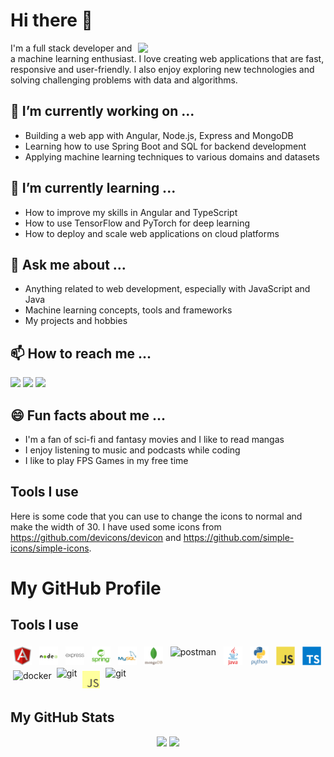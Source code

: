 
<!--
# Hi there 👋

🔭 I’m looking to collaborate on open source projects <br />
🤝 I’m looking for new opportunities and open for any feedback <br />
🌱 I’m currently improving my skill on Backend, Frontend Frameworks and DSA <br />



**TarunUM/TarunUM** is a ✨ _special_ ✨ repository because its `README.md` (this file) appears on your GitHub profile.

Here are some ideas to get you started:

- 🔭 I’m currently working on ...
- 🌱 I’m currently learning ...
- 👯 I’m looking to collaborate on ...
- 🤔 I’m looking for help with ...
- 💬 Ask me about ...
- 📫 How to reach me: ...
- 😄 Pronouns: ...
- ⚡ Fun fact: ...
-->




# Hi there 👋

<img src="https://media3.giphy.com/media/ZAGE7xXDkUtSVFIV4l/giphy.webp?cid=6c09b95267fbe9369dc9bae42a589a1ea3c57342a13380ae&rid=giphy.webp&ct=g" width="300" align="right">

I'm a full stack developer and a machine learning enthusiast. I love creating web applications that are fast, responsive and user-friendly. I also enjoy exploring new technologies and solving challenging problems with data and algorithms.

## 🔭 I’m currently working on ...

- Building a web app with Angular, Node.js, Express and MongoDB
- Learning how to use Spring Boot and SQL for backend development
- Applying machine learning techniques to various domains and datasets

## 🌱 I’m currently learning ...

- How to improve my skills in Angular and TypeScript
- How to use TensorFlow and PyTorch for deep learning
- How to deploy and scale web applications on cloud platforms

## 💬 Ask me about ...

- Anything related to web development, especially with JavaScript and Java
- Machine learning concepts, tools and frameworks
- My projects and hobbies

## 📫 How to reach me ...

<a href="mailto:tarun.8792@gmail.com"><img src="https://img.icons8.com/color/48/000000/gmail-new.png" width="40"/></a>
<a href="https://www.linkedin.com/mwlite/in/tarunmosalagi"><img src="https://img.icons8.com/color/48/000000/linkedin.png" width="40"/></a>
<a href="https://twitter.com/tarun00240781?t=toafDqiDpXigWDLBcBcVdw&s=09"><img src="https://img.icons8.com/color/48/000000/twitter.png" width="40"/></a>

## 😄 Fun facts about me ...

- I'm a fan of sci-fi and fantasy movies and I like to read mangas 
- I enjoy listening to music and podcasts while coding
- I like to play FPS Games in my free time


## Tools I use

Here is some code that you can use to change the icons to normal and make the width of 30. I have used some icons from https://github.com/devicons/devicon and https://github.com/simple-icons/simple-icons.

# My GitHub Profile

## Tools I use

<p align="left">
  <img src="https://raw.githubusercontent.com/devicons/devicon/master/icons/angularjs/angularjs-original.svg" alt="angular" width="30" height="30" style="vertical-align:top; margin:4px">
  <img src="https://raw.githubusercontent.com/devicons/devicon/master/icons/nodejs/nodejs-original-wordmark.svg" alt="nodejs" width="30" height="30" style="vertical-align:top; margin:4px">
  <img src="https://raw.githubusercontent.com/devicons/devicon/master/icons/express/express-original-wordmark.svg" alt="express" width="30" height="30" style="vertical-align:top; margin:4px">
  <img src="https://raw.githubusercontent.com/devicons/devicon/master/icons/spring/spring-original-wordmark.svg" alt="spring" width="30" height="30" style="vertical-align:top; margin:4px">
  <img src="https://raw.githubusercontent.com/devicons/devicon/master/icons/mysql/mysql-original-wordmark.svg" alt="sql" width="30" height="30" style="vertical-align:top; margin:4px">
  <img src="https://raw.githubusercontent.com/devicons/devicon/master/icons/mongodb/mongodb-original-wordmark.svg" alt="mongodb" width="30" height="30" style="vertical-align:top; margin:4px">
  <img src="https://raw.githubusercontent.com/simple-icons/simple-icons/develop/icons/postman.svg" alt="postman" width="30" height="30" style="vertical-align:top; margin:4px">
  <img src="https://raw.githubusercontent.com/devicons/devicon/master/icons/java/java-original-wordmark.svg" alt="java" width="30" height="30" style="vertical-align:top; margin:4px">
  <img src="https://raw.githubusercontent.com/devicons/devicon/master/icons/python/python-original-wordmark.svg" alt="python" width="30" height="30" style="vertical-align:top; margin:4px">
  <img src="https://raw.githubusercontent.com/devicons/devicon/master/icons/javascript/javascript-original.svg" alt="javascript" width="30" height="30" style="vertical-align:top; margin:4px">
  <img src="https://raw.githubusercontent.com/devicons/devicon/master/icons/typescript/typescript-original.svg" alt="typescript" width="30" height="30" style="vertical-align:top; margin:4px">
  <img src="https://raw.githubusercontent.com/simple-icons/simple-icons/develop/icons/docker.svg" alt="docker" width="30" height="30" style="vertical-align:top; margin:4px">
  <img src=https://raw.githubusercontent.com/simple-icons/simple-icons/develop/icons/git.svg alt=git width=30 height=30 style=vertical-align:top; margin:4px>



 <img src="https://raw.githubusercontent.com/devicons/devicon/master/icons/javascript/javascript-original.svg" alt="javascript" width="30" height="30" style="vertical-align:top; margin:4px; filter: brightness(200%);">
  <img src=https://raw.githubusercontent.com/simple-icons/simple-icons/develop/icons/git.svg alt=git width=30 height=30 style=vertical-align:top; margin:4px; filter:brightness(200%);>
</p>

## My GitHub Stats

<p align = "center">
  <img src = "https://github-readme-stats.vercel.app/api?username=TarunUM&show_icons=true&theme=radical&line_height=27">
  <img src = "https://github-readme-stats.vercel.app/api/top-langs/?username=TarunUM&hide=css,html&theme=tokyonight">
</p>